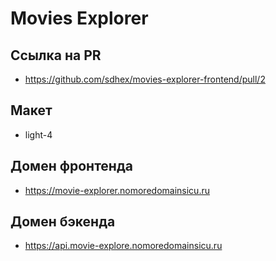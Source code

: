 # Movies Explorer

## Ссылка на PR

- https://github.com/sdhex/movies-explorer-frontend/pull/2

## Макет

- light-4

## Домен фронтенда

- https://movie-explorer.nomoredomainsicu.ru

## Домен бэкенда

- https://api.movie-explore.nomoredomainsicu.ru
